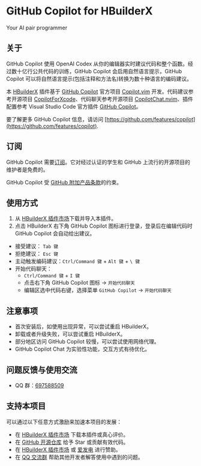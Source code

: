 # GitHub Copilot for HBuilderX

Your AI pair programmer

## 关于

GitHub Copilot 使用 OpenAI Codex 从你的编辑器实时建议代码和整个函数。经过数十亿行公共代码的训练，GitHub Copilot 会启用自然语言提示，GitHub Copilot 可以将自然语言提示(包括注释和方法名)转换为数十种语言的编码建议。

本 [HBuilderX](https://www.dcloud.io/hbuilderx.html) 插件基于 [GitHub Copilot](https://github.com/features/copilot) 官方项目 [Copilot.vim](https://github.com/github/copilot.vim) 开发。代码建议参考开源项目 [CopilotForXcode](https://github.com/intitni/CopilotForXcode)、代码聊天参考开源项目 [CopilotChat.nvim](https://github.com/gptlang/CopilotChat.nvim)、插件配置参考 Visual Studio Code 官方插件 [GitHub Copilot](https://marketplace.visualstudio.com/items?itemName=GitHub.copilot)。

要了解更多 GitHub Copilot 信息，请访问 [https://github.com/features/copilot](https://github.com/features/copilot).

## 订阅

GitHub Copilot 需要[订阅](https://github.com/github-copilot/signup)。它对经过认证的学生和 GitHub 上流行的开源项目的维护者是免费的。

GitHub Copilot 受 [GitHub 附加产品条款](https://docs.github.com/en/site-policy/github-terms/github-terms-for-additional-products-and-features)的约束。

## 使用方式

1. 从 [HBuilderX 插件市场](https://ext.dcloud.net.cn/plugin?id=15241)下载并导入本插件。
2. 点击 HBuilderX 右下角 GitHub Copilot 图标进行登录，登录后在编辑代码时 GitHub Copilot 会自动给出建议。

- 接受建议： `Tab 键`
- 拒绝建议： `Esc 键`
- 主动触发编码建议：`Ctrl/Command 键` + `Alt 键` + `\ 键`
- 开始代码聊天：
  - `Ctrl/Command 键` + `I 键`
  - 点击右下角 GitHub Copilot 图标 -> `开始代码聊天`
  - 编辑区选中代码右键，选择菜单 `GitHub Copilot` -> `开始代码聊天`

## 注意事项

- 首次安装后，如使用出现异常，可以尝试重启 HBuilderX。
- 卸载或者升级失败，可以尝试重启 HBuilderX。
- 部分地区访问 GitHub Copilot 较慢，可以尝试使用网络代理。
- GitHub Copilot Chat 为实验性功能，交互方式有待优化。

## 问题反馈与使用交流

- QQ 群：[697588509](http://qm.qq.com/cgi-bin/qm/qr?_wv=1027&k=AhzmBLdzgZD6Xcx7ry-kt_DtZKTt_yws&authKey=nEpQOU7P9J7WMbTf85TIAAeQqosVWsT5SAhzQ7OkwGsugFLdRqo6nKCIWV03Urw6&noverify=0&group_code=697588509)

## 支持本项目

可以通过以下任意方式激励来加速本项目的发展：

* 在 [HBuilderX 插件市场](https://ext.dcloud.net.cn/plugin?id=15241) 下载本插件或真心评价。
* 在 [GitHub 开源仓库](https://github.com/zhetengbiji/copilot-for-hbuilderx) 给予 Star 或贡献有效代码。
* 在 [HBuilderX 插件市场](https://ext.dcloud.net.cn/plugin?id=15241) 或 [爱发电](https://afdian.net/a/zhetengbiji) 进行赞助。
* 在 [QQ 交流群](http://qm.qq.com/cgi-bin/qm/qr?_wv=1027&k=AhzmBLdzgZD6Xcx7ry-kt_DtZKTt_yws&authKey=nEpQOU7P9J7WMbTf85TIAAeQqosVWsT5SAhzQ7OkwGsugFLdRqo6nKCIWV03Urw6&noverify=0&group_code=697588509) 帮助其他开发者解答使用中遇到的问题。